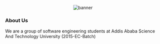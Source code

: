 <p align="center">
<img src="https://github.com/Kad-19/Periodic-table.com/assets/100912644/69de6a7f-b93f-4a79-b3fc-509a15227dfc" alt="banner"></p>
<h3>About Us</h3>
We are a group of software engineering students at Addis Ababa Science And Technology University (2015-EC-Batch)
